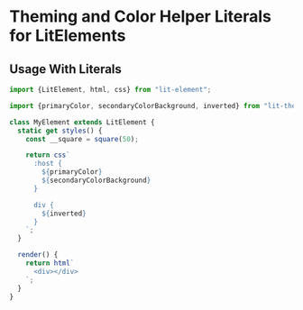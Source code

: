 # Theming and Color Helper Literals for LitElements

## Usage With Literals

```js
import {LitElement, html, css} from "lit-element";

import {primaryColor, secondaryColorBackground, inverted} from "lit-theme-literals";

class MyElement extends LitElement {
  static get styles() {
    const __square = square(50);

    return css`
      :host {
        ${primaryColor}
        ${secondaryColorBackground}
      }

      div {
        ${inverted}
      }
    `;
  }

  render() {
    return html`
      <div></div>
    `;
  }
}
```
